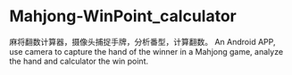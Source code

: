 # Mahjong-WinPoint_calculator
麻将翻数计算器，摄像头捕捉手牌，分析番型，计算翻数。 
An Android APP, use camera to capture the hand of the winner in a Mahjong game, analyze the hand and calculator the win point.
